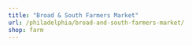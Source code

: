 ```yaml
---
title: "Broad & South Farmers Market"
url: /philadelphia/broad-and-south-farmers-market/
shop: farm
---
```

